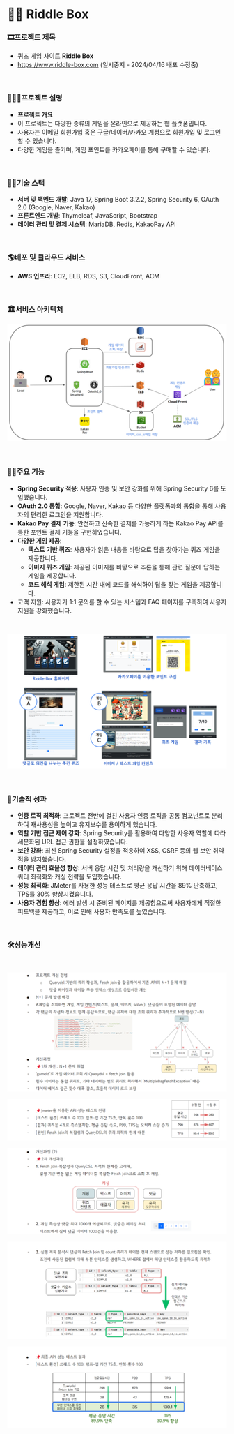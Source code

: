 
# 🧙🏻 Riddle Box


### 🎞️프로젝트 제목
- 퀴즈 게임 사이트 **Riddle Box** 
- https://www.riddle-box.com (일시중지 - 2024/04/16 배포 수정중)

<br>

### 🧑🏻‍💻프로젝트 설명
- **프로젝트 개요**
- 이 프로젝트는 다양한 종류의 게임을 온라인으로 제공하는 웹 플랫폼입니다. 
- 사용자는 이메일 회원가입 혹은 구글/네이버/카카오 계정으로 회원가입 및 로그인 할 수 있습니다.
- 다양한 게임을 즐기며, 게임 포인트를 카카오페이를 통해 구매할 수 있습니다.

<br>

### ✍🏻기술 스택
- **서버 및 백엔드 개발**: Java 17, Spring Boot 3.2.2, Spring Security 6, OAuth 2.0 (Google, Naver, Kakao)
- **프론트엔드 개발**: Thymeleaf, JavaScript, Bootstrap
- **데이터 관리 및 결제 시스템**: MariaDB, Redis, KakaoPay API

<br>

### 🌎배포 및 클라우드 서비스
- **AWS 인프라**: EC2, ELB, RDS, S3, CloudFront, ACM

<br>

### 🏛️서비스 아키텍처

![서비스 아키텍처](readme_img/Service_Architecture.png)


<br>

### 🐻‍❄️주요 기능
- **Spring Security 적용**: 사용자 인증 및 보안 강화를 위해 Spring Security 6를 도입했습니다.
- **OAuth 2.0 통합**: Google, Naver, Kakao 등 다양한 플랫폼과의 통합을 통해 사용자의 편리한 로그인을 지원합니다.
- **Kakao Pay 결제 기능**: 안전하고 신속한 결제를 가능하게 하는 Kakao Pay API를 통한 포인트 결제 기능을 구현하였습니다.
- **다양한 게임 제공**:
   - **텍스트 기반 퀴즈**: 사용자가 읽은 내용을 바탕으로 답을 찾아가는 퀴즈 게임을 제공합니다.
   - **이미지 퀴즈 게임**: 제공된 이미지를 바탕으로 추론을 통해 관련 질문에 답하는 게임을 제공합니다.
   - **코드 해석 게임**: 제한된 시간 내에 코드를 해석하여 답을 찾는 게임을 제공합니다.
- 고객 지원: 사용자가 1:1 문의를 할 수 있는 시스템과 FAQ 페이지를 구축하여 사용자 지원을 강화했습니다.

<br>

![페이지 및 기능](readme_img/Page_and_Feature_Introduction.png)


<br>

### 👻기술적 성과
- **인증 로직 최적화**: 프로젝트 전반에 걸친 사용자 인증 로직을 공통 컴포넌트로 분리하여 재사용성을 높이고 유지보수를 용이하게 했습니다.
- **역할 기반 접근 제어 강화**: Spring Security를 활용하여 다양한 사용자 역할에 따라 세분화된 URL 접근 권한을 설정하였습니다.
- **보안 강화**: 최신 Spring Security 설정을 적용하여 XSS, CSRF 등의 웹 보안 취약점을 방지했습니다.
- **데이터 관리 효율성 향상**: 서버 응답 시간 및 처리량을 개선하기 위해 데이터베이스 쿼리 최적화와 캐싱 전략을 도입했습니다.
- **성능 최적화**: JMeter를 사용한 성능 테스트로 평균 응답 시간을 89% 단축하고, TPS를 30% 향상시켰습니다.
- **사용자 경험 향상**: 에러 발생 시 준비된 페이지를 제공함으로써 사용자에게 적절한 피드백을 제공하고, 이로 인해 사용자 만족도를 높였습니다.

<br>

### 🛠️성능개선

<br>

![성능 개선_1](readme_img/improvement_1.png)

![성능 개선_2](readme_img/improvement_2.png)

![성능 개선_2](readme_img/improvement_3.png)

![성능 개선_2](readme_img/improvement_4.png)

![성능 개선_2](readme_img/improvement_5.png)


